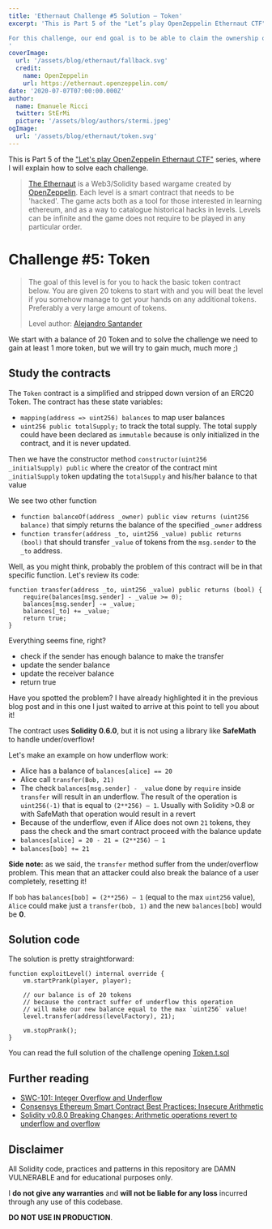 ```yaml
---
title: 'Ethernaut Challenge #5 Solution — Token'
excerpt: 'This is Part 5 of the "Let’s play OpenZeppelin Ethernaut CTF" series, where I will explain how to solve each challenge.</br></br>

For this challenge, our end goal is to be able to claim the ownership of the contract.
'
coverImage: 
  url: '/assets/blog/ethernaut/fallback.svg'
  credit: 
    name: OpenZeppelin
    url: https://ethernaut.openzeppelin.com/
date: '2020-07-07T07:00:00.000Z'
author:
  name: Emanuele Ricci
  twitter: StErMi
  picture: '/assets/blog/authors/stermi.jpeg'
ogImage:
  url: '/assets/blog/ethernaut/token.svg'
---
```


This is Part 5 of the ["Let's play OpenZeppelin Ethernaut CTF"](https://stermi.xyz/blog/lets-play-openzeppelin-ethernaut) series, where I will explain how to solve each challenge.

> [The Ethernaut](https://ethernaut.openzeppelin.com/) is a Web3/Solidity based wargame created by [OpenZeppelin](https://openzeppelin.com/).
> Each level is a smart contract that needs to be 'hacked'. The game acts both as a tool for those interested in learning ethereum, and as a way to catalogue historical hacks in levels. Levels can be infinite and the game does not require to be played in any particular order.

# Challenge #5: Token

> The goal of this level is for you to hack the basic token contract below.
> You are given 20 tokens to start with and you will beat the level if you somehow manage to get your hands on any additional tokens. Preferably a very large amount of tokens.
>
> Level author: [Alejandro Santander](https://github.com/ajsantander)

We start with a balance of 20 Token and to solve the challenge we need to gain at least 1 more token, but we will try to gain much, much more ;)

## Study the contracts

The `Token` contract is a simplified and stripped down version of an ERC20 Token.
The contract has these state variables:

- `mapping(address => uint256) balances` to map user balances
- `uint256 public totalSupply;` to track the total supply. The total supply could have been declared as `immutable` because is only initialized in the contract, and it is never updated.

Then we have the constructor method `constructor(uint256 _initialSupply) public` where the creator of the contract mint `_initialSupply` token updating the `totalSupply` and his/her balance to that value

We see two other function

- `function balanceOf(address _owner) public view returns (uint256 balance)` that simply returns the balance of the specified `_owner` address
- `function transfer(address _to, uint256 _value) public returns (bool)` that should transfer `_value` of tokens from the `msg.sender` to the `_to` address.

Well, as you might think, probably the problem of this contract will be in that specific function. Let's review its code:

```solidity
function transfer(address _to, uint256 _value) public returns (bool) {
    require(balances[msg.sender] - _value >= 0);
    balances[msg.sender] -= _value;
    balances[_to] += _value;
    return true;
}
```

Everything seems fine, right?

- check if the sender has enough balance to make the transfer
- update the sender balance
- update the receiver balance
- return true

Have you spotted the problem? I have already highlighted it in the previous blog post and in this one I just waited to arrive at this point to tell you about it!

The contract uses **Solidity 0.6.0**, but it is not using a library like **SafeMath** to handle under/overflow!

Let's make an example on how underflow work:

- Alice has a balance of `balances[alice] == 20`
- Alice call `transfer(Bob, 21)`
- The check `balances[msg.sender] - _value` done by `require` inside `transfer` will result in an underflow. The result of the operation is `uint256(-1)` that is equal to `(2**256) – 1`. Usually with Solidity >0.8 or with SafeMath that operation would result in a revert
- Because of the underflow, even if Alice does not own `21` tokens, they pass the check and the smart contract proceed with the balance update
- `balances[alice] = 20 - 21 = (2**256) – 1`
- `balances[bob] += 21`

**Side note:** as we said, the `transfer` method suffer from the under/overflow problem. This mean that an attacker could also break the balance of a user completely, resetting it!

If `bob` has `balances[bob] = (2**256) – 1` (equal to the max `uint256` value), `Alice` could make just a `transfer(bob, 1)` and the new `balances[bob]` would be **0**.

## Solution code

The solution is pretty straightforward:

```solidity
function exploitLevel() internal override {
    vm.startPrank(player, player);

    // our balance is of 20 tokens
    // because the contract suffer of underflow this operation
    // will make our new balance equal to the max `uint256` value!
    level.transfer(address(levelFactory), 21);

    vm.stopPrank();
}
```

You can read the full solution of the challenge opening [Token.t.sol](https://github.com/StErMi/foundry-ethernaut/blob/main/test/Token.t.sol)

## Further reading

- [SWC-101: Integer Overflow and Underflow](https://swcregistry.io/docs/SWC-101)
- [Consensys Ethereum Smart Contract Best Practices: Insecure Arithmetic](https://consensys.github.io/smart-contract-best-practices/attacks/insecure-arithmetic/)
- [Solidity v0.8.0 Breaking Changes: Arithmetic operations revert to underflow and overflow](https://docs.soliditylang.org/en/v0.8.13/080-breaking-changes.html)

## Disclaimer

All Solidity code, practices and patterns in this repository are DAMN VULNERABLE and for educational purposes only.

I **do not give any warranties** and **will not be liable for any loss** incurred through any use of this codebase.

**DO NOT USE IN PRODUCTION**.
